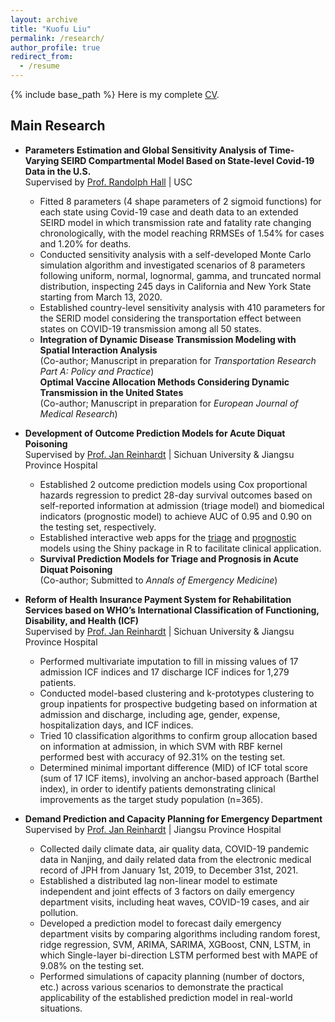 ```yaml
---
layout: archive
title: "Kuofu Liu"
permalink: /research/
author_profile: true
redirect_from:
  - /resume
---
```


{% include base_path %}
Here is my complete <a href="https://kuofuliu.github.io/images/0918Kuofu%20Liu_CV.pdf">CV</a>.
## Main Research
* **Parameters Estimation and Global Sensitivity Analysis of Time-Varying SEIRD Compartmental Model Based on State-level Covid-19 Data in the U.S.**<br>
  Supervised by <a href="https://viterbi.usc.edu/directory/faculty/Hall/Randolph">Prof. Randolph Hall</a> | USC
  * Fitted 8 parameters (4 shape parameters of 2 sigmoid functions) for each state using Covid-19 case and death data to an extended SEIRD model in which transmission rate and fatality rate changing chronologically, with the model reaching RRMSEs of 1.54% for cases and 1.20% for deaths.<br>
  * Conducted sensitivity analysis with a self-developed Monte Carlo simulation algorithm and investigated scenarios of 8 parameters following uniform, normal, lognormal, gamma, and truncated normal distribution, inspecting 245 days in California and New York State starting from March 13, 2020.<br>
  * Established country-level sensitivity analysis with 410 parameters for the SERID model considering the transportation effect between states on COVID-19 transmission among all 50 states.<br>
  * **Integration of Dynamic Disease Transmission Modeling with Spatial Interaction Analysis**<br> (Co-author; Manuscript in preparation for <i>Transportation Research Part A: Policy and Practice</i>)<br>
  **Optimal Vaccine Allocation Methods Considering Dynamic Transmission in the United States**<br> (Co-author; Manuscript in preparation for <i>European Journal of Medical Research</i>)<br>

    
* **Development of Outcome Prediction Models for Acute Diquat Poisoning**<br>
  Supervised by <a href="https://www.researchgate.net/profile/Jan-Reinhardt-4">Prof. Jan Reinhardt</a> | Sichuan University & Jiangsu Province Hospital<br>
  * Established 2 outcome prediction models using Cox proportional hazards regression to predict 28-day survival outcomes based on self-reported information at admission (triage model) and biomedical indicators (prognostic model) to achieve AUC of 0.95 and 0.90 on the testing set, respectively.<br>
  * Established interactive web apps for the <a href="https://dq-nomogram.shinyapps.io/DynNomapp/">triage</a> and <a href="https://dq-nomogram.shinyapps.io/DynNomapp1/">prognostic</a> models using the Shiny package in R to facilitate clinical application.<br>
  * **Survival Prediction Models for Triage and Prognosis in Acute Diquat Poisoning**<br> (Co-author; Submitted to <i>Annals of Emergency Medicine</i>)

    
* **Reform of Health Insurance Payment System for Rehabilitation Services based on WHO’s International Classification of Functioning, Disability, and Health (ICF)**<br>
  Supervised by <a href="https://www.researchgate.net/profile/Jan-Reinhardt-4">Prof. Jan Reinhardt</a> | Sichuan University & Jiangsu Province Hospital<br>
  * Performed multivariate imputation to fill in missing values of 17 admission ICF indices and 17 discharge ICF indices for 1,279 patients.<br>
  * Conducted model-based clustering and k-prototypes clustering to group inpatients for prospective budgeting based on information at admission and discharge, including age, gender, expense, hospitalization days, and ICF indices.<br>
  * Tried 10 classification algorithms to confirm group allocation based on information at admission, in which SVM with RBF kernel performed best with accuracy of 92.31% on the testing set.<br>
  * Determined minimal important difference (MID) of ICF total score (sum of 17 ICF items), involving an anchor-based approach (Barthel index), in order to identify patients demonstrating clinical improvements as the target study population (n=365).<br>

* **Demand Prediction and Capacity Planning for Emergency Department**<br>
  Supervised by <a href="https://www.researchgate.net/profile/Jan-Reinhardt-4">Prof. Jan Reinhardt</a> | Jiangsu Province Hospital<br>
  * Collected daily climate data, air quality data, COVID-19 pandemic data in Nanjing, and daily related data from the electronic medical record of JPH from January 1st, 2019, to December 31st, 2021.<br>
  * Established a distributed lag non-linear model to estimate independent and joint effects of 3 factors on daily emergency department visits, including heat waves, COVID-19 cases, and air pollution.<br>
  * Developed a prediction model to forecast daily emergency department visits by comparing algorithms including random forest, ridge regression, SVM, ARIMA, SARIMA, XGBoost, CNN, LSTM, in which Single-layer bi-direction LSTM performed best with MAPE of 9.08% on the testing set.<br>
  * Performed simulations of capacity planning (number of doctors, etc.) across various scenarios to demonstrate the practical applicability of the established prediction model in real-world situations.<br>

